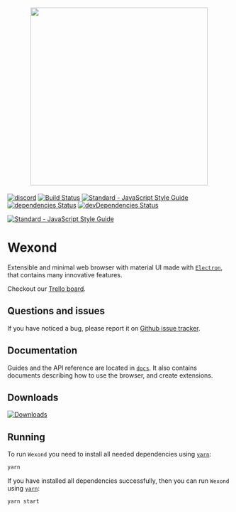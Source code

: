 <h1 align="center"><img src="http://wexond.nersent.tk/logo/wexond.png" width="400"></h1>

[![discord](https://discordapp.com/api/guilds/307605794680209409/widget.png)](https://discord.gg/yAA8DdK)
[![Build Status](https://travis-ci.org/Nersent/Wexond.svg)](https://travis-ci.org/Nersent/Wexond)
[![Standard - JavaScript Style Guide](https://img.shields.io/badge/code_style-standard-brightgreen.svg)](http://standardjs.com)
[![dependencies Status](https://david-dm.org/nersent/wexond/status.svg)](https://david-dm.org/nersent/wexond)
[![devDependencies Status](https://david-dm.org/nersent/wexond/dev-status.svg)](https://david-dm.org/nersent/wexond?type=dev)

[![Standard - JavaScript Style Guide](https://cdn.rawgit.com/feross/standard/master/badge.svg)](https://github.com/feross/standard)

# Wexond
Extensible and minimal web browser with material UI made with [`Electron`](https://github.com/electron/electron), that contains many innovative features.

Checkout our [Trello board](https://trello.com/b/dsd7rEEJ/wexond).

## Questions and issues
If you have noticed a bug, please report it on [Github issue tracker](https://github.com/Nersent/Wexond/issues).

## Documentation
Guides and the API reference are located in [`docs`](https://github.com/Nersent/Wexond/docs).
It also contains documents describing how to use the browser, and create extensions.

## Downloads
[![Downloads](https://img.shields.io/github/downloads/Nersent/Wexond/total.svg)](https://github.com/Nersent/Wexond/releases)

## Running
To run `Wexond` you need to install all needed dependencies using [`yarn`](https://yarnpkg.com/lang/en/):
```bash
yarn
```

If you have installed all dependencies successfully, then you can run `Wexond` using [`yarn`](https://yarnpkg.com/lang/en/):
```
yarn start
```
